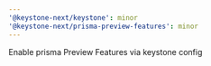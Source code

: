 ```yaml
---
'@keystone-next/keystone': minor
'@keystone-next/prisma-preview-features': minor
---
```


Enable prisma Preview Features via keystone config
